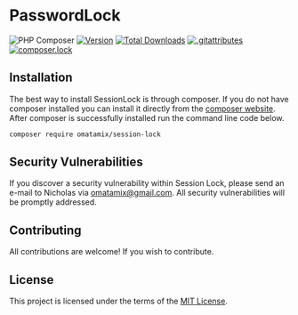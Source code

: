 # PasswordLock

![PHP Composer](https://github.com/omatamix/session-lock/workflows/PHP%20Composer/badge.svg)
[![Version](https://poser.pugx.org/omatamix/session-lock/version)](//packagist.org/packages/omatamix/password-lock)
[![Total Downloads](https://poser.pugx.org/omatamix/session-lock/downloads)](//packagist.org/packages/omatamix/password-lock)
[![.gitattributes](https://poser.pugx.org/omatamix/session-lock/gitattributes)](//packagist.org/packages/omatamix/password-lock)
[![composer.lock](https://poser.pugx.org/omatamix/session-lock/composerlock)](//packagist.org/packages/omatamix/password-lock)

## Installation

The best way to install SessionLock is through composer. If you do not have composer installed you can install it directly from the [composer website](https://getcomposer.org/). After composer is successfully installed run the command line code below.

```sh
composer require omatamix/session-lock
```

## Security Vulnerabilities

If you discover a security vulnerability within Session Lock, please send an e-mail to Nicholas via [omatamix@gmail.com](mailto:omatamix@gmail.com). All security vulnerabilities will be promptly addressed.

## Contributing

All contributions are welcome! If you wish to contribute.

## License

This project is licensed under the terms of the [MIT License](https://opensource.org/licenses/MIT).
